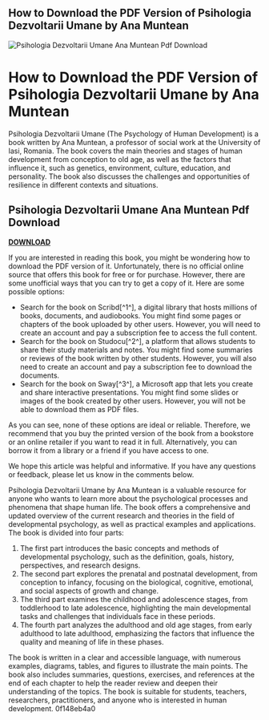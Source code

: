 ## How to Download the PDF Version of Psihologia Dezvoltarii Umane by Ana Muntean

 
![Psihologia Dezvoltarii Umane Ana Muntean Pdf Download](https://encrypted-tbn2.gstatic.com/images?q=tbn:ANd9GcQ1VSDTGIA1SPW-f3UFsc_VYVLINqnP_uL-QGA1CtcTHdvrB6ASRakWEJ39)

 
# How to Download the PDF Version of Psihologia Dezvoltarii Umane by Ana Muntean
 
Psihologia Dezvoltarii Umane (The Psychology of Human Development) is a book written by Ana Muntean, a professor of social work at the University of Iasi, Romania. The book covers the main theories and stages of human development from conception to old age, as well as the factors that influence it, such as genetics, environment, culture, education, and personality. The book also discusses the challenges and opportunities of resilience in different contexts and situations.
 
## Psihologia Dezvoltarii Umane Ana Muntean Pdf Download


[**DOWNLOAD**](https://www.google.com/url?q=https%3A%2F%2Furluss.com%2F2tK9Fl&sa=D&sntz=1&usg=AOvVaw17TeBAEiuwTmEWLACVxhp3)

 
If you are interested in reading this book, you might be wondering how to download the PDF version of it. Unfortunately, there is no official online source that offers this book for free or for purchase. However, there are some unofficial ways that you can try to get a copy of it. Here are some possible options:
 
- Search for the book on Scribd[^1^], a digital library that hosts millions of books, documents, and audiobooks. You might find some pages or chapters of the book uploaded by other users. However, you will need to create an account and pay a subscription fee to access the full content.
- Search for the book on Studocu[^2^], a platform that allows students to share their study materials and notes. You might find some summaries or reviews of the book written by other students. However, you will also need to create an account and pay a subscription fee to download the documents.
- Search for the book on Sway[^3^], a Microsoft app that lets you create and share interactive presentations. You might find some slides or images of the book created by other users. However, you will not be able to download them as PDF files.

As you can see, none of these options are ideal or reliable. Therefore, we recommend that you buy the printed version of the book from a bookstore or an online retailer if you want to read it in full. Alternatively, you can borrow it from a library or a friend if you have access to one.
 
We hope this article was helpful and informative. If you have any questions or feedback, please let us know in the comments below.
  
Psihologia Dezvoltarii Umane by Ana Muntean is a valuable resource for anyone who wants to learn more about the psychological processes and phenomena that shape human life. The book offers a comprehensive and updated overview of the current research and theories in the field of developmental psychology, as well as practical examples and applications. The book is divided into four parts:

1. The first part introduces the basic concepts and methods of developmental psychology, such as the definition, goals, history, perspectives, and research designs.
2. The second part explores the prenatal and postnatal development, from conception to infancy, focusing on the biological, cognitive, emotional, and social aspects of growth and change.
3. The third part examines the childhood and adolescence stages, from toddlerhood to late adolescence, highlighting the main developmental tasks and challenges that individuals face in these periods.
4. The fourth part analyzes the adulthood and old age stages, from early adulthood to late adulthood, emphasizing the factors that influence the quality and meaning of life in these phases.

The book is written in a clear and accessible language, with numerous examples, diagrams, tables, and figures to illustrate the main points. The book also includes summaries, questions, exercises, and references at the end of each chapter to help the reader review and deepen their understanding of the topics. The book is suitable for students, teachers, researchers, practitioners, and anyone who is interested in human development.
 0f148eb4a0
